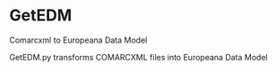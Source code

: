 # GetEDM
Comarcxml to Europeana Data Model

GetEDM.py transforms COMARCXML files into Europeana Data Model
